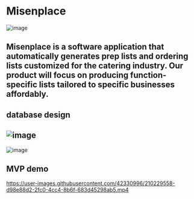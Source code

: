 # Misenplace
![image](https://user-images.githubusercontent.com/42330996/210781520-f4625d37-2c2a-46d7-aee6-93c9d234b06a.png)

##
Misenplace is a software application that automatically generates prep lists and ordering lists customized for the catering industry. Our product will focus on producing function-specific lists tailored to specific businesses affordably.
---
## database design
![image](https://user-images.githubusercontent.com/42330996/210229472-dafd0ee5-6764-492f-8820-f3d64a07f215.png)
---
![image](https://user-images.githubusercontent.com/42330996/210229523-df3b32cd-f9df-443c-a447-ce920c8d193c.png)

## MVP demo
https://user-images.githubusercontent.com/42330996/210229558-d98e88d2-2fc0-4cc4-8b6f-683d45298ab5.mp4

